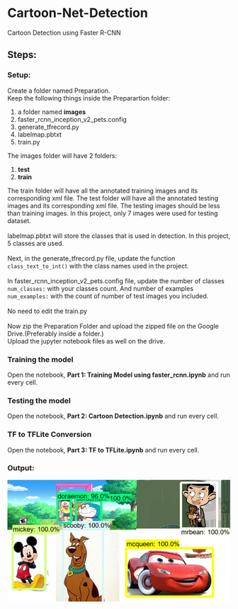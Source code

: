 # Cartoon-Net-Detection
Cartoon Detection using Faster R-CNN

## Steps:

### Setup:
Create a folder named Preparation. <br>
Keep the following things inside the Preparartion folder:
1. a folder named **images**
2. faster_rcnn_inception_v2_pets.config
3. generate_tfrecord.py
4. labelmap.pbtxt
5. train.py


The images folder will have 2 folders:
1.  __test__
2. __train__


The train folder will have all the annotated training images and its corresponding xml file.
The test folder will have all the annotated testing images and its corresponding xml file.
The testing images should be less than training images. In this project, only 7 images were used for testing dataset.
<br><br>
labelmap.pbtxt will store the classes that is used in detection. In this project, 5 classes are used.
<br><br>
Next, in the generate_tfrecord.py file, update the function `class_text_to_int()` with the class names used in the project. 
<br><br>
In faster_rcnn_inception_v2_pets.config file, update the number of classes `num_classes:` with your classes count. And number of examples `num_examples:` with the count of number of test images you included.
<br><br>
No need to edit the train.py
<br><br>
Now zip the Preparation Folder and upload the zipped file on the Google Drive.(Preferably inside a folder.)<br>
Upload the jupyter notebook files as well on the drive.<br>

### Training the model
Open the notebook, __Part 1: Training Model using faster_rcnn.ipynb__ and run every cell.<br>

### Testing the model
Open the notebook, __Part 2: Cartoon Detection.ipynb__ and run every cell.<br>

### TF to TFLite Conversion
Open the notebook, __Part 3: TF to TFLite.ipynb__ and run every cell.<br>

### Output: 

![picture alt](https://github.com/brony28/Cartoon-Net-Detection/blob/main/result.jpeg?raw=true "Cartoon Detection")
